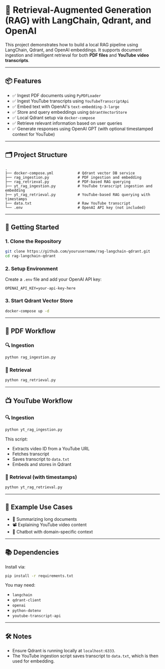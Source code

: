 # 🧠 Retrieval-Augmented Generation (RAG) with LangChain, Qdrant, and OpenAI

This project demonstrates how to build a local RAG pipeline using LangChain, Qdrant, and OpenAI embeddings. It supports document ingestion and intelligent retrieval for both **PDF files** and **YouTube video transcripts**.

---

## 📦 Features

- ✅ Ingest PDF documents using `PyPDFLoader`
- ✅ Ingest YouTube transcripts using `YouTubeTranscriptApi`
- ✅ Embed text with OpenAI's `text-embedding-3-large`
- ✅ Store and query embeddings using `QdrantVectorStore`
- ✅ Local Qdrant setup via `docker-compose`
- ✅ Retrieve relevant information based on user queries
- ✅ Generate responses using OpenAI GPT (with optional timestamped context for YouTube)

---

## 🗂️ Project Structure

```
.
├── docker-compose.yml           # Qdrant vector DB service
├── rag_ingestion.py             # PDF ingestion and embedding
├── rag_retrieval.py             # PDF-based RAG querying
├── yt_rag_ingestion.py          # YouTube transcript ingestion and embedding
├── yt_rag_retrieval.py          # YouTube-based RAG querying with timestamps
├── data.txt                     # Raw YouTube transcript
└── .env                         # OpenAI API key (not included)
```

---

## 🚀 Getting Started

### 1. Clone the Repository

```bash
git clone https://github.com/yourusername/rag-langchain-qdrant.git
cd rag-langchain-qdrant
```

### 2. Setup Environment

Create a `.env` file and add your OpenAI API key:

```
OPENAI_API_KEY=your-api-key-here
```

### 3. Start Qdrant Vector Store

```bash
docker-compose up -d
```

---

## 🧾 PDF Workflow

### 🔍 Ingestion

```bash
python rag_ingestion.py
```

### 🤖 Retrieval

```bash
python rag_retrieval.py
```

---

## 📺 YouTube Workflow

### 🔍 Ingestion

```bash
python yt_rag_ingestion.py
```

This script:
- Extracts video ID from a YouTube URL
- Fetches transcript
- Saves transcript to `data.txt`
- Embeds and stores in Qdrant

### 🤖 Retrieval (with timestamps)

```bash
python yt_rag_retrieval.py
```

---

## 📌 Example Use Cases

- 📝 Summarizing long documents
- 📽️ Explaining YouTube video content
- 🤖 Chatbot with domain-specific context

---

## 📚 Dependencies

Install via:

```bash
pip install -r requirements.txt
```

You may need:

- `langchain`
- `qdrant-client`
- `openai`
- `python-dotenv`
- `youtube-transcript-api`

---

## 🛠️ Notes

- Ensure Qdrant is running locally at `localhost:6333`.
- The YouTube ingestion script saves transcript to `data.txt`, which is then used for embedding.

